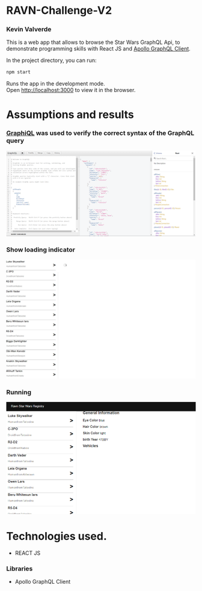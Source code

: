 # RAVN-Challenge-V2
### Kevin Valverde
This is a web app that allows to browse the Star Wars GraphQL Api, to demonstrate programming skills with React JS and [Apollo GraphQL Client](https://www.apollographql.com/).


In the project directory, you can run:

```sh
npm start
```

Runs the app in the development mode.\
Open [http://localhost:3000](http://localhost:3000) to view it in the browser.

# Assumptions and results
### [GraphiQL](https://swapi-graphql.netlify.app/) was used to verify the correct syntax of the GraphQL query
![alt text](https://github.com/KevLeop/Ravn-Challenge-V2-KevinValverde/blob/master/screenshots/api_gql_test.png?raw=true)

### Show loading indicator
![alt text](https://github.com/KevLeop/Ravn-Challenge-V2-KevinValverde/blob/master/screenshots/loading.png?raw=true)

### Running
![alt text](https://github.com/KevLeop/Ravn-Challenge-V2-KevinValverde/blob/master/screenshots/running.png?raw=true)



# Technologies used.
- REACT JS
### Libraries 
- Apollo GraphQL Client




